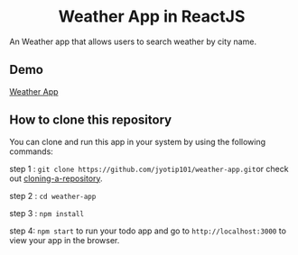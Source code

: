 <h1 align="center">Weather App in ReactJS</h1>
  
An Weather app that allows users to search weather by city name.
 
<!-- TABLE OF CONTENTS -->

<!-- ## Table of Contents -->

<!-- - [Demo](#demo) -->
<!-- - [Overview](#overview)   -->

<!-- DEMO -->

## Demo

[Weather App](https://jyotip101.github.io/weather-app)  

<!-- OVERVIEW -->

<!-- ## Overview  -->
 
## How to clone this repository

You can clone and run this app in your system by using the following commands:

step 1 : `git clone https://github.com/jyotip101/weather-app.git`or check out [cloning-a-repository](https://docs.github.com/en/repositories/creating-and-managing-repositories/cloning-a-repository).

step 2 : `cd weather-app`

step 3 : `npm install` 

step 4: `npm start` to run your todo app and go to `http://localhost:3000` to view your app in the browser. 
 
